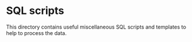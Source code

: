 # SQL scripts

This directory contains useful miscellaneous SQL scripts and templates to help to process the data.

